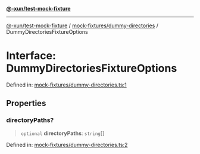 [**@-xun/test-mock-fixture**](../../../README.md)

***

[@-xun/test-mock-fixture](../../../README.md) / [mock-fixtures/dummy-directories](../README.md) / DummyDirectoriesFixtureOptions

# Interface: DummyDirectoriesFixtureOptions

Defined in: [mock-fixtures/dummy-directories.ts:1](https://github.com/Xunnamius/test-utils/blob/fb7ffeb540b6329cd58507a70130e011f552c63c/packages/test-mock-fixture/src/mock-fixtures/dummy-directories.ts#L1)

## Properties

### directoryPaths?

> `optional` **directoryPaths**: `string`[]

Defined in: [mock-fixtures/dummy-directories.ts:2](https://github.com/Xunnamius/test-utils/blob/fb7ffeb540b6329cd58507a70130e011f552c63c/packages/test-mock-fixture/src/mock-fixtures/dummy-directories.ts#L2)

